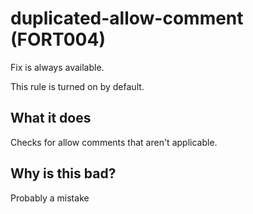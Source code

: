 # duplicated-allow-comment (FORT004)
Fix is always available.

This rule is turned on by default.

## What it does
Checks for allow comments that aren't applicable.

## Why is this bad?
Probably a mistake